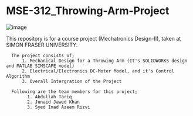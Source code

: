# MSE-312_Throwing-Arm-Project

   ![image](https://user-images.githubusercontent.com/69923745/125185683-11f09900-e1db-11eb-8ddd-eaceb9f0fb46.png)

This repository is for a course project (Mechatronics Design-II), taken at SIMON FRASER UNIVERSITY.

      The project consists of;
          1. Mechanical Design for a Throwing Arm (It's SOLIDWORKS design and MATLAB SIMSCAPE model)
          2. Electrical/Electronics DC-Moter Model, and it's Control Algorithm
          3. Overall Intergration of the Project

      Following are the team members for this project;
            1. Abdullah Tariq
            2. Junaid Jawed Khan
            3. Syed Imad Azeem Rizvi
